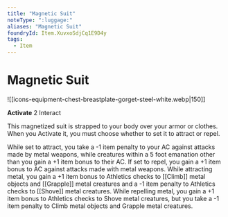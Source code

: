 ```yaml
---
title: "Magnetic Suit"
noteType: ":luggage:"
aliases: "Magnetic Suit"
foundryId: Item.XuvxoSdjCq1E9D4y
tags:
  - Item
---
```


# Magnetic Suit
![[icons-equipment-chest-breastplate-gorget-steel-white.webp|150]]

**Activate** 2 Interact

This magnetized suit is strapped to your body over your armor or clothes. When you Activate it, you must choose whether to set it to attract or repel.

While set to attract, you take a -1 item penalty to your AC against attacks made by metal weapons, while creatures within a 5 foot emanation other than you gain a +1 item bonus to their AC. If set to repel, you gain a +1 item bonus to AC against attacks made with metal weapons. While attracting metal, you gain a +1 item bonus to Athletics checks to [[Climb]] metal objects and [[Grapple]] metal creatures and a -1 item penalty to Athletics checks to [[Shove]] metal creatures. While repelling metal, you gain a +1 item bonus to Athletics checks to Shove metal creatures, but you take a -1 item penalty to Climb metal objects and Grapple metal creatures.
